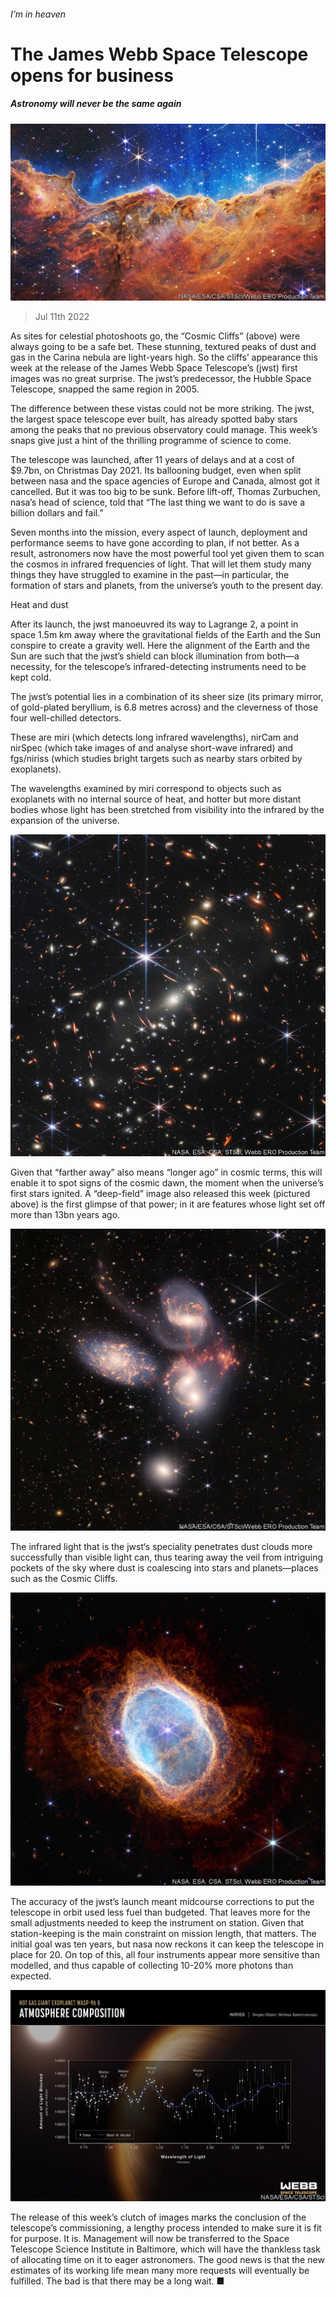 ###### I’m in heaven

# The James Webb Space Telescope opens for business 

##### Astronomy will never be the same again 

![image](images/20220716_STP002.jpg) 

> Jul 11th 2022 

As sites for celestial photoshoots go, the “Cosmic Cliffs” (above) were always going to be a safe bet. These stunning, textured peaks of dust and gas in the Carina nebula are light-years high. So the cliffs’ appearance this week at the release of the James Webb Space Telescope’s (jwst) first images was no great surprise. The jwst’s predecessor, the Hubble Space Telescope, snapped the same region in 2005. 

The difference between these vistas could not be more striking. The jwst, the largest space telescope ever built, has already spotted baby stars among the peaks that no previous observatory could manage. This week’s snaps give just a hint of the thrilling programme of science to come.

The telescope was launched, after 11 years of delays and at a cost of $9.7bn, on Christmas Day 2021. Its ballooning budget, even when split between nasa and the space agencies of Europe and Canada, almost got it cancelled. But it was too big to be sunk. Before lift-off, Thomas Zurbuchen, nasa’s head of science, told  that “The last thing we want to do is save a billion dollars and fail.” 

Seven months into the mission, every aspect of launch, deployment and performance seems to have gone according to plan, if not better. As a result, astronomers now have the most powerful tool yet given them to scan the cosmos in infrared frequencies of light. That will let them study many things they have struggled to examine in the past—in particular, the formation of stars and planets, from the universe’s youth to the present day.

Heat and dust

After its launch, the jwst manoeuvred its way to Lagrange 2, a point in space 1.5m km away where the gravitational fields of the Earth and the Sun conspire to create a gravity well. Here the alignment of the Earth and the Sun are such that the jwst’s shield can block illumination from both—a necessity, for the telescope’s infrared-detecting instruments need to be kept cold.


The jwst’s potential lies in a combination of its sheer size (its primary mirror, of gold-plated beryllium, is 6.8 metres across) and the cleverness of those four well-chilled detectors.

These are miri (which detects long infrared wavelengths), nirCam and nirSpec (which take images of and analyse short-wave infrared) and fgs/niriss (which studies bright targets such as nearby stars orbited by exoplanets). 

The wavelengths examined by miri correspond to objects such as exoplanets with no internal source of heat, and hotter but more distant bodies whose light has been stretched from visibility into the infrared by the expansion of the universe. 

![image](images/20220716_STP504.jpg) 


Given that “farther away” also means “longer ago” in cosmic terms, this will enable it to spot signs of the cosmic dawn, the moment when the universe’s first stars ignited. A “deep-field” image also released this week (pictured above) is the first glimpse of that power; in it are features whose light set off more than 13bn years ago.

![image](images/20220716_STP507.jpg) 


The infrared light that is the jwst‘s speciality penetrates dust clouds more successfully than visible light can, thus tearing away the veil from intriguing pockets of the sky where dust is coalescing into stars and planets—places such as the Cosmic Cliffs. 

![image](images/20220716_STP506.jpg) 


The accuracy of the jwst’s launch meant midcourse corrections to put the telescope in orbit used less fuel than budgeted. That leaves more for the small adjustments needed to keep the instrument on station. Given that station-keeping is the main constraint on mission length, that matters. The initial goal was ten years, but nasa now reckons it can keep the telescope in place for 20. On top of this, all four instruments appear more sensitive than modelled, and thus capable of collecting 10-20% more photons than expected. 

![image](images/20220716_STP505.jpg) 


The release of this week’s clutch of images marks the conclusion of the telescope’s commissioning, a lengthy process intended to make sure it is fit for purpose. It is. Management will now be transferred to the Space Telescope Science Institute in Baltimore, which will have the thankless task of allocating time on it to eager astronomers. The good news is that the new estimates of its working life mean many more requests will eventually be fulfilled. The bad is that there may be a long wait. ■


